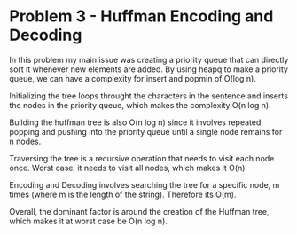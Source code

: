 # Problem 3 - Huffman Encoding and Decoding

In this problem my main issue was creating a priority queue that can directly sort it whenever new elements are added. By using heapq to make a priority queue, we can have a complexity for insert and popmin of O(log n).

Initializing the tree loops throught the characters in the sentence and inserts the nodes in the priority queue, which makes the complexity O(n log n).

Building the huffman tree is also O(n log n) since it involves repeated popping and pushing into the priority queue until a single node remains for n nodes.

Traversing the tree is a recursive operation that needs to visit each node once. Worst case, it needs to visit all nodes, which makes it O(n)

Encoding and Decoding involves searching the tree for a specific node, m times (where m is the length of the string). Therefore its O(m).

Overall, the dominant factor is around the creation of the Huffman tree, which makes it at worst case be O(n log n).